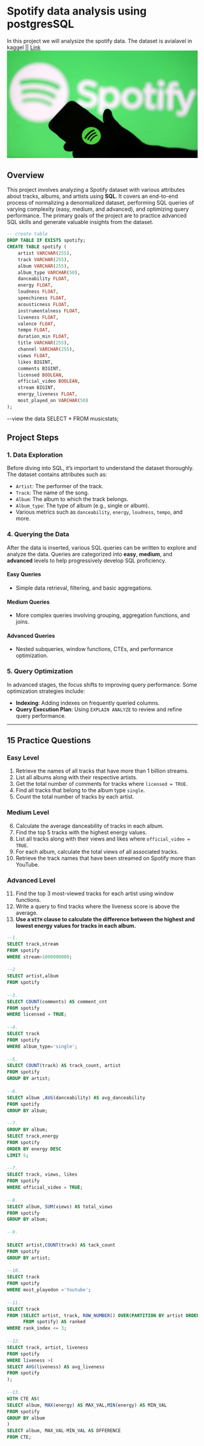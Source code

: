 # Spotify data analysis using postgresSQL
In this project  we will analysize the spotify data.
The dataset is avialavel in kaggel || [Link](https://www.kaggle.com/datasets/sanjanchaudhari/spotify-dataset)<br>
![Spotify_Logo](https://github.com/Soumodwip-Mondal/spotify_data_analysis_using_postgresSQL/blob/main/spotify_logo.jpg)
## Overview
This project involves analyzing a Spotify dataset with various attributes about tracks, albums, and artists using **SQL**. It covers an end-to-end process of normalizing a denormalized dataset, performing SQL queries of varying complexity (easy, medium, and advanced), and optimizing query performance. The primary goals of the project are to practice advanced SQL skills and generate valuable insights from the dataset.

```sql code
-- create table
DROP TABLE IF EXISTS spotify;
CREATE TABLE spotify (
    artist VARCHAR(255),
    track VARCHAR(255),
    album VARCHAR(255),
    album_type VARCHAR(50),
    danceability FLOAT,
    energy FLOAT,
    loudness FLOAT,
    speechiness FLOAT,
    acousticness FLOAT,
    instrumentalness FLOAT,
    liveness FLOAT,
    valence FLOAT,
    tempo FLOAT,
    duration_min FLOAT,
    title VARCHAR(255),
    channel VARCHAR(255),
    views FLOAT,
    likes BIGINT,
    comments BIGINT,
    licensed BOOLEAN,
    official_video BOOLEAN,
    stream BIGINT,
    energy_liveness FLOAT,
    most_played_on VARCHAR(50)
);
```
--view the data
SELECT * FROM musicstats;

## Project Steps

### 1. Data Exploration
Before diving into SQL, it’s important to understand the dataset thoroughly. The dataset contains attributes such as:
- `Artist`: The performer of the track.
- `Track`: The name of the song.
- `Album`: The album to which the track belongs.
- `Album_type`: The type of album (e.g., single or album).
- Various metrics such as `danceability`, `energy`, `loudness`, `tempo`, and more.

### 4. Querying the Data
After the data is inserted, various SQL queries can be written to explore and analyze the data. Queries are categorized into **easy**, **medium**, and **advanced** levels to help progressively develop SQL proficiency.

#### Easy Queries
- Simple data retrieval, filtering, and basic aggregations.
  
#### Medium Queries
- More complex queries involving grouping, aggregation functions, and joins.
  
#### Advanced Queries
- Nested subqueries, window functions, CTEs, and performance optimization.

### 5. Query Optimization
In advanced stages, the focus shifts to improving query performance. Some optimization strategies include:
- **Indexing**: Adding indexes on frequently queried columns.
- **Query Execution Plan**: Using `EXPLAIN ANALYZE` to review and refine query performance.
  
---

## 15 Practice Questions

### Easy Level
1. Retrieve the names of all tracks that have more than 1 billion streams.
2. List all albums along with their respective artists.
3. Get the total number of comments for tracks where `licensed = TRUE`.
4. Find all tracks that belong to the album type `single`.
5. Count the total number of tracks by each artist.

### Medium Level
6. Calculate the average danceability of tracks in each album.
7. Find the top 5 tracks with the highest energy values.
8. List all tracks along with their views and likes where `official_video = TRUE`.
9. For each album, calculate the total views of all associated tracks.
10. Retrieve the track names that have been streamed on Spotify more than YouTube.

### Advanced Level
11. Find the top 3 most-viewed tracks for each artist using window functions.
12. Write a query to find tracks where the liveness score is above the average.
13. **Use a `WITH` clause to calculate the difference between the highest and lowest energy values for tracks in each album.**
```sql
--1.
SELECT track,stream
FROM spotify
WHERE stream>1000000000;

--2
SELECT artist,album
FROM spotify

--3.
SELECT COUNT(comments) AS comment_cnt
FROM spotify
WHERE licensed = TRUE;

--4.
SELECT track
FROM spotify
WHERE album_type='single';

--5.
SELECT COUNT(track) AS track_count, artist
FROM spotify
GROUP BY artist;

--6.
SELECT album ,AVG(danceability) AS avg_danceability 
FROM spotify
GROUP BY album;

--7.
GROUP BY album;
SELECT track,energy 
FROM spotify
ORDER BY energy DESC
LIMIT 5;

--7.
SELECT track, views, likes
FROM spotify
WHERE official_video = TRUE;

--8.
SELECT album, SUM(views) AS total_views
FROM spotify
GROUP BY album;

--9.

SELECT artist,COUNT(track) AS tack_count
FROM spotify
GROUP BY artist;

--10.
SELECT track 
FROM spotify
WHERE most_playedon ='Youtube';

--11.
SELECT track
FROM (SELECT artist, track, ROW_NUMBER() OVER(PARTITION BY artist ORDER BY views DESC) AS rank_index
      FROM spotify) AS ranked
WHERE rank_index <= 3;

--12.
SELECT track, artist, liveness
FROM spotify
WHERE liveness >(
SELECT AVG(liveness) AS avg_liveness
FROM spotify
);

--13.
WITH CTE AS(
SELECT album, MAX(energy) AS MAX_VAL,MIN(energy) AS MIN_VAL
FROM spotify
GROUP BY album
)
SELECT album, MAX_VAL-MIN_VAL AS DFFERENCE
FROM CTE;
